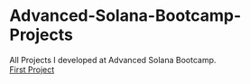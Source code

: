# Advanced-Solana-Bootcamp-Projects
All Projects I developed at Advanced Solana Bootcamp.
<br>
<a href="https://github.com/BedirhanKural/Advanced-Solana-Bootcamp-All_Projects/tree/project-1">First Project</a>
